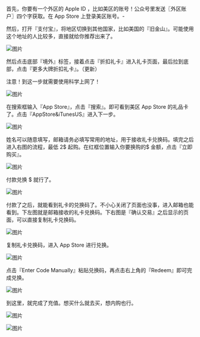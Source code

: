 首先，你要有一个外区的 Apple ID ，比如美区的账号！公众号里发送〖外区账户〗四个字获取。在 App Store 上登录美区账号。-

然后，打开『支付宝』，将地区切换到其他国家，比如美国的『旧金山』。可能使用这个地址的人比较多，直接就给你推荐出来了。

![图片](https://cubox.pro/c/filters:no_upscale()?imageUrl=https%3A%2F%2Fmmbiz.qpic.cn%2Fmmbiz_png%2F8qSCRB5ghic5ibEQYVWyBKeWicv6G1n7ibAwEUIicccHVPyhTws3hpRjDWnkqgsLHn4R1UJBsmsYkajjGK2txACsCPg%2F640%3Fwx_fmt%3Dpng&valid=false)

然后点击底部『境外』标签，接着点击『折扣礼卡』进入礼卡页面，最后拉到底部，点击『更多大牌折扣礼卡』。（更新）

注意！到这一步就需要使用科学上网了！

![图片](https://cubox.pro/c/filters:no_upscale()?imageUrl=https%3A%2F%2Fmmbiz.qpic.cn%2Fmmbiz_png%2F8qSCRB5ghic6KYyLXl5iaicwN9FPPEtj3xY7XfXiczIFQLMMu4BdRASakZ9ANiauvw8RowvE3vXujkXusRcm6Iwmc3Q%2F640%3Fwx_fmt%3Dpng&valid=false)

在搜索框输入『App Store』，点击『搜索』。即可看到美区 App Store 的礼品卡了。点击『AppStore&iTunesUS』进入下一步。

![图片](https://cubox.pro/c/filters:no_upscale()?imageUrl=https%3A%2F%2Fmmbiz.qpic.cn%2Fmmbiz_png%2F8qSCRB5ghic6KYyLXl5iaicwN9FPPEtj3xYq69B6f9skeq2wOc9hDhdVg8tJbL5Tj9Gc2J2iaODOBNQhq4RjHcibe5g%2F640%3Fwx_fmt%3Dpng&valid=false)

姓名可以随意填写，邮箱请务必填写常用的地址，用于接收礼卡兑换码。填完之后进入右图的流程，最低 2$ 起购。在红框位置输入你要换购的$ 金额，点击『立即购买』。

![图片](https://cubox.pro/c/filters:no_upscale()?imageUrl=https%3A%2F%2Fmmbiz.qpic.cn%2Fmmbiz_png%2F8qSCRB5ghic5ibEQYVWyBKeWicv6G1n7ibAwj3jv8Aoa1x8mcPwjWv9NfRV3qsUsCEhQMrj2Na6GA6JicOhf8TbuAgA%2F640%3Fwx_fmt%3Dpng&valid=false)

付款兑换 $ 就行了。

![图片](https://cubox.pro/c/filters:no_upscale()?imageUrl=https%3A%2F%2Fmmbiz.qpic.cn%2Fmmbiz_png%2F8qSCRB5ghic5ibEQYVWyBKeWicv6G1n7ibAwRtibCRuhfDCplfLsaxvwXWcvENibl5Yfl39TGVmydo5G9rFXsdBGweqQ%2F640%3Fwx_fmt%3Dpng&valid=false)

付款了之后，就能看到礼卡的兑换码了。不小心关闭了页面也没事，进入邮箱也能看到。下左图就是邮箱接收的礼卡兑换码。下右图是『确认交易』之后显示的页面，可以直接复制礼卡兑换码。

![图片](https://cubox.pro/c/filters:no_upscale()?imageUrl=https%3A%2F%2Fmmbiz.qpic.cn%2Fmmbiz_png%2F8qSCRB5ghic5ibEQYVWyBKeWicv6G1n7ibAwHGZTzJMuEibdv84reQnEBBhLqFJsDG4AMTVF2AicOqFVn6bhttP7OziaQ%2F640%3Fwx_fmt%3Dpng&valid=false)

复制礼卡兑换码，进入 App Store 进行兑换。

![图片](https://cubox.pro/c/filters:no_upscale()?imageUrl=https%3A%2F%2Fmmbiz.qpic.cn%2Fmmbiz_png%2F8qSCRB5ghic5ibEQYVWyBKeWicv6G1n7ibAw3la1ibu0zgayOIpYIgdpwDQUydmW5UicMTFXEUNTUsBgz79BVmY3hqgw%2F640%3Fwx_fmt%3Dpng&valid=false)

点击『Enter Code Manually』粘贴兑换码，再点击右上角的『Redeem』即可完成兑换。

![图片](https://cubox.pro/c/filters:no_upscale()?imageUrl=https%3A%2F%2Fmmbiz.qpic.cn%2Fmmbiz_png%2F8qSCRB5ghic5ibEQYVWyBKeWicv6G1n7ibAwEFXCX34DXx86KHUkibUb6W2EBZvcrgVnXBmjQtibgQRvia4HSESxcbu0A%2F640%3Fwx_fmt%3Dpng&valid=false)

到这里，就完成了充值。想买什么就去买，想内购也行。

![图片](https://cubox.pro/c/filters:no_upscale()?imageUrl=https%3A%2F%2Fmmbiz.qpic.cn%2Fmmbiz_png%2F8qSCRB5ghic5ibEQYVWyBKeWicv6G1n7ibAwxCHNIbDfzKuzAMLeBsl7hLesQR5TD3TcO3Y8SG7QODnsRSTeXibQNBw%2F640%3Fwx_fmt%3Dpng&valid=false)


![图片](https://cubox.pro/c/filters:no_upscale()?imageUrl=https%3A%2F%2Fmmbiz.qpic.cn%2Fmmbiz_png%2F8qSCRB5ghic4ia1EeFOoxqSfOSl0iaIuUtJkg81Hpvuff7wRyKPxn5KlOES9O0A8hqpBv8vvK0LsC7JfyDSyOjy1Q%2F640&valid=false)

